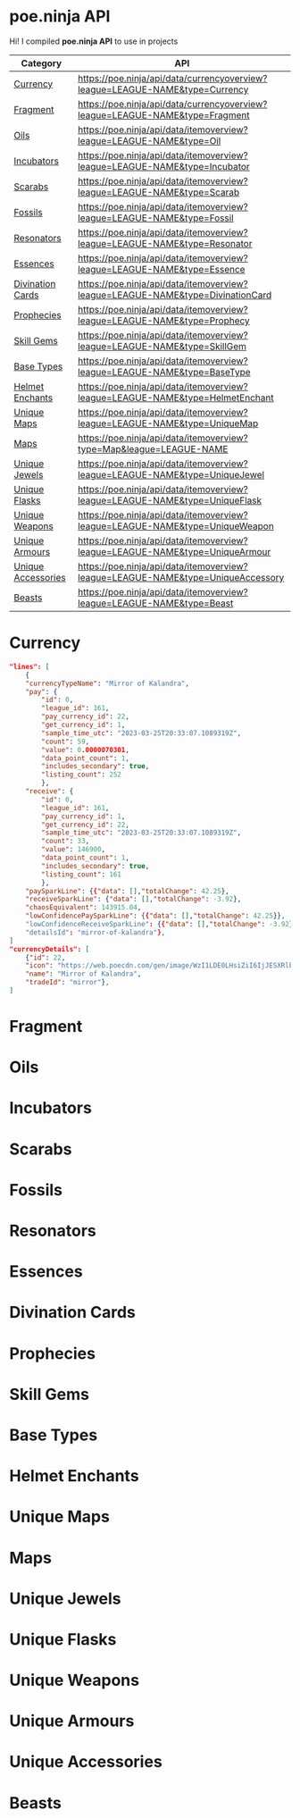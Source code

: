 # poe.ninja API

Hi! I compiled **poe.ninja API** to use in projects

| Category                                                                                        | API                                                                             |
| ----------------------------------------------------------------------------------------------- | ------------------------------------------------------------------------------- |
| [Currency](https://github.com/ayberkgezer/poe.ninja-API-Document#currency)                      | https://poe.ninja/api/data/currencyoverview?league=LEAGUE-NAME&type=Currency    |
| [Fragment](https://github.com/ayberkgezer/poe.ninja-API-Document#fragment)                      | https://poe.ninja/api/data/currencyoverview?league=LEAGUE-NAME&type=Fragment    |
| [Oils](https://github.com/ayberkgezer/poe.ninja-API-Document#oils)                              | https://poe.ninja/api/data/itemoverview?league=LEAGUE-NAME&type=Oil             |
| [Incubators ](https://github.com/ayberkgezer/poe.ninja-API-Document#incubators)                 | https://poe.ninja/api/data/itemoverview?league=LEAGUE-NAME&type=Incubator       |
| [Scarabs ](https://github.com/ayberkgezer/poe.ninja-API-Document#scarabs)                       | https://poe.ninja/api/data/itemoverview?league=LEAGUE-NAME&type=Scarab          |
| [Fossils ](https://github.com/ayberkgezer/poe.ninja-API-Document#fossils)                       | https://poe.ninja/api/data/itemoverview?league=LEAGUE-NAME&type=Fossil          |
| [Resonators ](https://github.com/ayberkgezer/poe.ninja-API-Document#resonators)                 | https://poe.ninja/api/data/itemoverview?league=LEAGUE-NAME&type=Resonator       |
| [Essences ](https://github.com/ayberkgezer/poe.ninja-API-Document#essences)                     | https://poe.ninja/api/data/itemoverview?league=LEAGUE-NAME&type=Essence         |
| [Divination Cards ](https://github.com/ayberkgezer/poe.ninja-API-Document#divination-cards)     | https://poe.ninja/api/data/itemoverview?league=LEAGUE-NAME&type=DivinationCard  |
| [Prophecies ](https://github.com/ayberkgezer/poe.ninja-API-Document#prophecies)                 | https://poe.ninja/api/data/itemoverview?league=LEAGUE-NAME&type=Prophecy        |
| [Skill Gems ](https://github.com/ayberkgezer/poe.ninja-API-Document#skill-gems)                 | https://poe.ninja/api/data/itemoverview?league=LEAGUE-NAME&type=SkillGem        |
| [Base Types ](https://github.com/ayberkgezer/poe.ninja-API-Document#base-types)                 | https://poe.ninja/api/data/itemoverview?league=LEAGUE-NAME&type=BaseType        |
| [Helmet Enchants ](https://github.com/ayberkgezer/poe.ninja-API-Document#helmet-enchants)       | https://poe.ninja/api/data/itemoverview?league=LEAGUE-NAME&type=HelmetEnchant   |
| [Unique Maps ](https://github.com/ayberkgezer/poe.ninja-API-Document#unique-maps)               | https://poe.ninja/api/data/itemoverview?league=LEAGUE-NAME&type=UniqueMap       |
| [Maps ](https://github.com/ayberkgezer/poe.ninja-API-Document#maps)                             | https://poe.ninja/api/data/itemoverview?type=Map&league=LEAGUE-NAME             |
| [Unique Jewels ](https://github.com/ayberkgezer/poe.ninja-API-Document#unique-jewels)           | https://poe.ninja/api/data/itemoverview?league=LEAGUE-NAME&type=UniqueJewel     |
| [Unique Flasks ](https://github.com/ayberkgezer/poe.ninja-API-Document#unique-flasks)           | https://poe.ninja/api/data/itemoverview?league=LEAGUE-NAME&type=UniqueFlask     |
| [Unique Weapons ](https://github.com/ayberkgezer/poe.ninja-API-Document#unique-weapons)         | https://poe.ninja/api/data/itemoverview?league=LEAGUE-NAME&type=UniqueWeapon    |
| [Unique Armours ](https://github.com/ayberkgezer/poe.ninja-API-Document#unique-armours)         | https://poe.ninja/api/data/itemoverview?league=LEAGUE-NAME&type=UniqueArmour    |
| [Unique Accessories ](https://github.com/ayberkgezer/poe.ninja-API-Document#unique-accessories) | https://poe.ninja/api/data/itemoverview?league=LEAGUE-NAME&type=UniqueAccessory |
| [Beasts ](https://github.com/ayberkgezer/poe.ninja-API-Document#Beasts)                         | https://poe.ninja/api/data/itemoverview?league=LEAGUE-NAME&type=Beast           |

# Currency

```json
"lines": [
    {
    "currencyTypeName": "Mirror of Kalandra",
    "pay": {
        "id": 0,
        "league_id": 161,
        "pay_currency_id": 22,
        "get_currency_id": 1,
        "sample_time_utc": "2023-03-25T20:33:07.1089319Z",
        "count": 59,
        "value": 0.0000070301,
        "data_point_count": 1,
        "includes_secondary": true,
        "listing_count": 252
        },
    "receive": {
        "id": 0,
        "league_id": 161,
        "pay_currency_id": 1,
        "get_currency_id": 22,
        "sample_time_utc": "2023-03-25T20:33:07.1089319Z",
        "count": 33,
        "value": 146900,
        "data_point_count": 1,
        "includes_secondary": true,
        "listing_count": 161
        },
    "paySparkLine": {{"data": [],"totalChange": 42.25},
    "receiveSparkLine": {"data": [],"totalChange": -3.92},
    "chaosEquivalent": 143915.04,
    "lowConfidencePaySparkLine": {{"data": [],"totalChange": 42.25}},
    "lowConfidenceReceiveSparkLine": {{"data": [],"totalChange": -3.92},
    "detailsId": "mirror-of-kalandra"},
]
"currencyDetails": [
    {"id": 22,
    "icon": "https://web.poecdn.com/gen/image/WzI1LDE0LHsiZiI6IjJESXRlbXMvQ3VycmVuY3kvQ3VycmVuY3lEdXBsaWNhdGUiLCJ3IjoxLCJoIjoxLCJzY2FsZSI6MX1d/7111e35254/CurrencyDuplicate.png",
    "name": "Mirror of Kalandra",
    "tradeId": "mirror"},
]
```

# Fragment

# Oils

# Incubators

# Scarabs

# Fossils

# Resonators

# Essences

# Divination Cards

# Prophecies

# Skill Gems

# Base Types

# Helmet Enchants

# Unique Maps

# Maps

# Unique Jewels

# Unique Flasks

# Unique Weapons

# Unique Armours

# Unique Accessories

# Beasts

